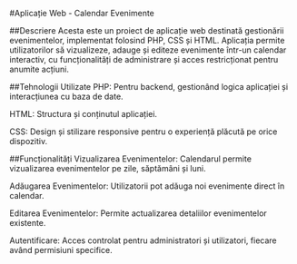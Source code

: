#Aplicație Web - Calendar Evenimente


                                                                      
##Descriere
Acesta este un proiect de aplicație web destinată gestionării evenimentelor, implementat folosind PHP, CSS și HTML. Aplicația permite utilizatorilor să vizualizeze, adauge și editeze evenimente într-un calendar interactiv, cu funcționalități de administrare și acces restricționat pentru anumite acțiuni.

##Tehnologii Utilizate
PHP: Pentru backend, gestionând logica aplicației și interacțiunea cu baza de date.

HTML: Structura și conținutul aplicației.

CSS: Design și stilizare responsive pentru o experiență plăcută pe orice dispozitiv.

##Funcționalități
Vizualizarea Evenimentelor: Calendarul permite vizualizarea evenimentelor pe zile, săptămâni și luni.

Adăugarea Evenimentelor: Utilizatorii pot adăuga noi evenimente direct în calendar.

Editarea Evenimentelor: Permite actualizarea detaliilor evenimentelor existente.

Autentificare: Acces controlat pentru administratori și utilizatori, fiecare având permisiuni specifice.
